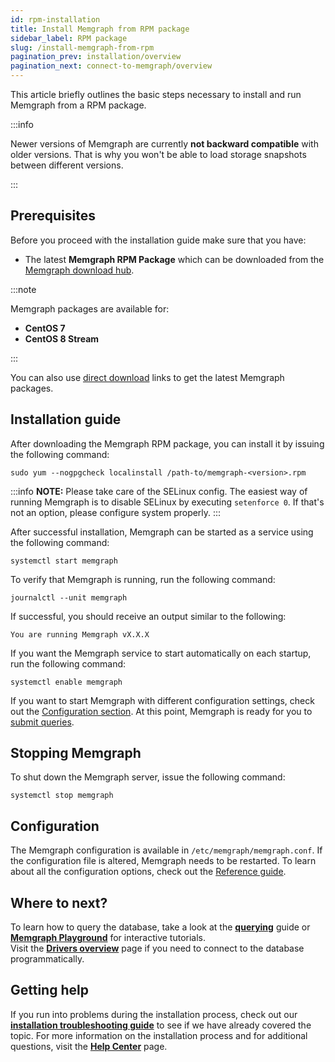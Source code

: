 ```yaml
---
id: rpm-installation
title: Install Memgraph from RPM package
sidebar_label: RPM package
slug: /install-memgraph-from-rpm
pagination_prev: installation/overview
pagination_next: connect-to-memgraph/overview
---
```


This article briefly outlines the basic steps necessary to install and run
Memgraph from a RPM package.

:::info

Newer versions of Memgraph are currently **not backward compatible** with older
versions. That is why you won't be able to load storage snapshots between
different versions.

:::

## Prerequisites

Before you proceed with the installation guide make sure that you have:
* The latest **Memgraph RPM Package** which can be downloaded from the
  [Memgraph download hub](https://memgraph.com/download/).

:::note

Memgraph packages are available for:
- **CentOS 7**
- **CentOS 8 Stream**

:::

You can also use [direct download](../direct-download-links.md) links to get the
latest Memgraph packages. 

## Installation guide

After downloading the Memgraph RPM package, you can install it by issuing the
following command:

```console
sudo yum --nogpgcheck localinstall /path-to/memgraph-<version>.rpm
```

:::info
**NOTE:** Please take care of the SELinux config. The easiest way of
running Memgraph is to disable SELinux by executing `setenforce 0`. If that's
not an option, please configure system properly.
:::

After successful installation, Memgraph can be started as a service using the
following command:

```console
systemctl start memgraph
```

To verify that Memgraph is running, run the following command:

```console
journalctl --unit memgraph
```

If successful, you should receive an output similar to the following:

```console
You are running Memgraph vX.X.X
```

If you want the Memgraph service to start automatically on each startup, run the
following command:

```console
systemctl enable memgraph
```

If you want to start Memgraph with different configuration settings, check out
the [Configuration section](#configuration). At this point, Memgraph is ready for you
to [submit queries](/connect-to-memgraph/overview.mdx).

## Stopping Memgraph

To shut down the Memgraph server, issue the following command:

```console
systemctl stop memgraph
```

## Configuration

The Memgraph configuration is available in `/etc/memgraph/memgraph.conf`. If the
configuration file is altered, Memgraph needs to be restarted. To learn about
all the configuration options, check out the [Reference
guide](/reference-guide/configuration.md).

## Where to next?

To learn how to query the database, take a look at the
**[querying](/connect-to-memgraph/overview.mdx)** guide or **[Memgraph
Playground](https://playground.memgraph.com/)** for interactive tutorials.<br/>
Visit the **[Drivers overview](/connect-to-memgraph/drivers/overview.md)**
page if you need to connect to the database programmatically.

## Getting help

If you run into problems during the installation process, check out our
**[installation troubleshooting
guide](/installation/linux/linux-installation-troubleshooting.md)** to see if we
have already covered the topic. For more information on the installation process
and for additional questions, visit the **[Help Center](/help-center)** page.
